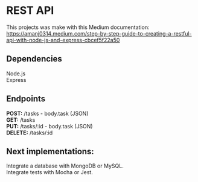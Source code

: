 # REST API
This projects was make with this Medium documentation:<br> https://amanj0314.medium.com/step-by-step-guide-to-creating-a-restful-api-with-node-js-and-express-cbcef5f22a50

## Dependencies
Node.js<br>
Express

## Endpoints
**POST:** /tasks - body.task (JSON)<br>
**GET:** /tasks<br>
**PUT:** /tasks/:id - body.task (JSON)<br>
**DELETE:** /tasks/:id<br>

## Next implementations:
Integrate a database with MongoDB or MySQL.<br>
Integrate tests with Mocha or Jest.
